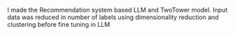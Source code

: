 I made the Recommendation system based LLM and TwoTower model.
Input data was reduced in number of labels using dimensionality reduction and clustering before fine tuning in LLM
